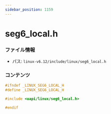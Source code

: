 ```yaml
---
sidebar_position: 1159
---
```

# seg6_local.h

### ファイル情報

- パス: `linux-v6.12/include/linux/seg6_local.h`

### コンテンツ

```h
#ifndef _LINUX_SEG6_LOCAL_H
#define _LINUX_SEG6_LOCAL_H

#include <uapi/linux/seg6_local.h>

#endif

```
